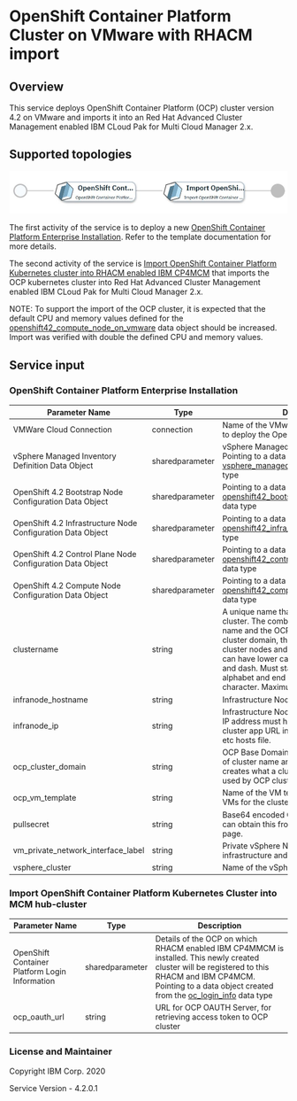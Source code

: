 # OpenShift Container Platform Cluster on VMware with RHACM import 

## Overview
This service deploys OpenShift Container Platform (OCP) cluster version 4.2 on VMware and imports it into an Red Hat Advanced Cluster Management enabled IBM CLoud Pak for Multi Cloud Manager 2.x.


## Supported topologies
![alt text](./OCP.jpg)

The first activity of the service is to deploy a new [OpenShift Container Platform Enterprise Installation](https://github.com/IBM-CAMHub-Open/template_openshift_installer/tree/4.2/terraform12/vmware/terraform). Refer to the template documentation for more details. 

The second activity of the service is [Import OpenShift Container Platform Kubernetes cluster into RHACM enabled IBM CP4MCM](https://github.com/IBM-CAMHub-Open/template_import_rhacm/tree/5.1.0/terraform12/OCP/terraform) that imports the OCP kubernetes cluster into Red Hat Advanced Cluster Management enabled IBM CLoud Pak for Multi Cloud Manager 2.x. 

NOTE: To support the import of the OCP cluster, it is expected that the default CPU and memory values defined for the [openshift42_compute_node_on_vmware](https://github.com/IBM-CAMHub-Open/template_cam_common/blob/4.1.0/common/datatypes/openshift42_compute_node_on_vmware.json) data object should be increased.  Import was verified with double the defined CPU and memory values.


## Service input

### OpenShift Container Platform Enterprise Installation

| Parameter Name | Type | Description |
| ----- | ----------| ----- |
| VMWare Cloud Connection | connection | Name of the VMware cloud connection used to deploy the OpenShift Container Platform |
| vSphere Managed Inventory Definition Data Object | sharedparameter | vSphere Managed Inventory Definition. Pointing to a data object created from the [vsphere_managed_inventory_definition](https://github.com/IBM-CAMHub-Open/template_cam_common/blob/3.2.1/common/datatypes/vsphere_inventory.json) data type |
| OpenShift 4.2 Bootstrap Node Configuration Data Object | sharedparameter | Pointing to a data object created from the [openshift42_bootstrap_node_on_vmware](https://github.com/IBM-CAMHub-Open/template_cam_common/blob/4.1.0/common/datatypes/openshift42_bootstrap_node_on_vmware.json) data type |
| OpenShift 4.2 Infrastructure Node Configuration Data Object | sharedparameter | Pointing to a data object created from the [openshift42_infra_node_on_vmware](https://github.com/IBM-CAMHub-Open/template_cam_common/blob/4.1.0/common/datatypes/openshift42_infra_node_on_vmware.json) data type |
| OpenShift 4.2 Control Plane Node Configuration Data Object | sharedparameter | Pointing to a data object created from the [openshift42_control_plane_node_on_vmware](https://github.com/IBM-CAMHub-Open/template_cam_common/blob/4.1.0/common/datatypes/openshift42_control_plane_node_on_vmware.json) data type |
| OpenShift 4.2 Compute Node Configuration Data Object | sharedparameter | Pointing to a data object created from the [openshift42_compute_node_on_vmware](https://github.com/IBM-CAMHub-Open/template_cam_common/blob/4.1.0/common/datatypes/openshift42_compute_node_on_vmware.json) data type |
| clustername | string | A unique name that identifies each OCP cluster. The combination of this cluster name and the OCP domain name creates a cluster domain, that will be used by OCP cluster nodes and the URLs. Cluster name can have lower case alphabets, numbers and dash. Must start with lower case alphabet and end with alpha-numeric character. Maximum length is 10 characters. |
| infranode_hostname | string | Infrastructure Node Hostname |
| infranode_ip | string | Infrastructure Node Public IP Address. This IP address must have a mapping to the OCP cluster app URL in your DNS or in your local etc hosts file. |
| ocp\_cluster\_domain | string | OCP Base Domain Name. The combination of cluster name and this domain name creates what a cluster domain, that will be used by OCP cluster nodes and the URLs. |
| ocp\_vm\_template | string | Name of the VM template to clone to create VMs for the cluster. |
| pullsecret | string | Base64 encoded OCP image pull secret. You can obtain this from your Red Hat account page. |
| vm\_private\_network_interface_label | string | Private vSphere Network name for infrastructure and OCP cluster VM. |
| vsphere_cluster | string | Name of the vSphere cluster. |

### Import OpenShift Container Platform Kubernetes Cluster into MCM hub-cluster

| Parameter Name | Type | Description |
| ----- | ----------| ----- |
| OpenShift Container Platform Login Information     | sharedparameter | Details of the OCP on which RHACM enabled IBM CP4MMCM is installed. This newly created cluster will be registered to this RHACM and IBM CP4MCM. Pointing to a data object created from the [oc_login_info](https://github.com/IBM-CAMHub-Open/template_import_rhacm/blob/5.1.0/terraform12/datatypes/ocp.json) data type| |
| ocp\_oauth\_url | string | URL for OCP OAUTH Server, for retrieving access token to OCP cluster |


### License and Maintainer

Copyright IBM Corp. 2020

Service Version - 4.2.0.1